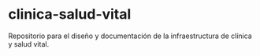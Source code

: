 # clinica-salud-vital
Repositorio para el diseño y documentación de la infraestructura de clínica y salud vital.
